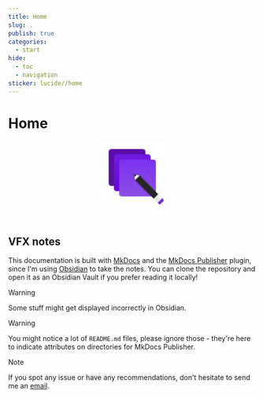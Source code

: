 ```yaml
---
title: Home
slug: .
publish: true
categories:
  - start
hide:
  - toc
  - navigation
sticker: lucide//home
---
```


# Home

<div id="top"></div>
<div align="center">
  <a href="https://github.com/healkeiser/notes">
    <img src="docs/_attachments/notes_logo.svg" alt="VFX Notes" width="128" >
  </a>
  <p align="center">
    <br/>
  </p>
</div>

## VFX notes

This documentation is built with [MkDocs](https://www.mkdocs.org/) and the [MkDocs Publisher](https://mkusz.github.io/mkdocs-publisher/) plugin, since I'm using [Obsidian](https://obsidian.md/) to take the notes. You can clone the repository and open it as an Obsidian Vault if you prefer reading it locally!

> [!warning]
> Some stuff might get displayed incorrectly in Obsidian.

> [!warning]
> You might notice a lot of `README.md` files, please ignore those - they're here to indicate attributes on directories for MkDocs Publisher.

> [!note]
> If you spot any issue or have any recommendations, don't hesitate to send me an [email](mailto:valentin.onze@gmail.com).